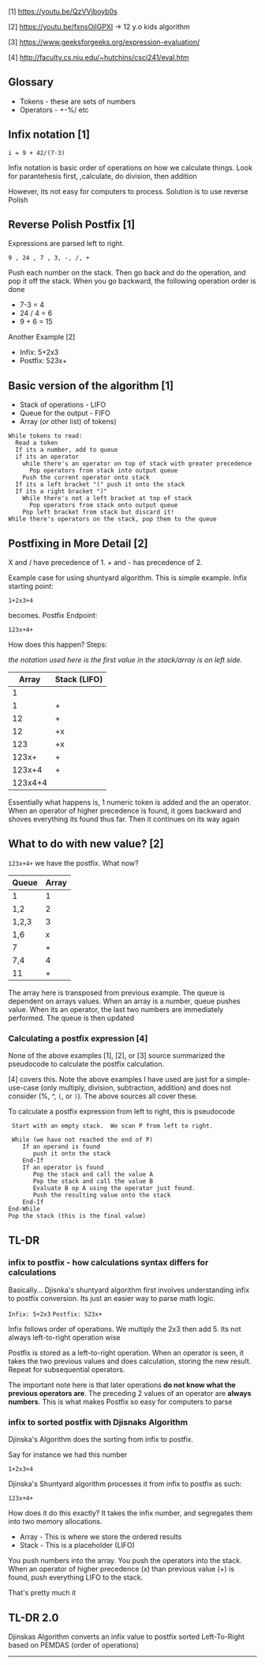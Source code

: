 [1] https://youtu.be/QzVVjboyb0s

[2] https://youtu.be/fxnsOiIGPXI → 12 y.o kids algorithm

[3] https://www.geeksforgeeks.org/expression-evaluation/

[4] http://faculty.cs.niu.edu/~hutchins/csci241/eval.htm


## Glossary

- Tokens - these are sets of numbers
- Operators - +-%/ etc

## Infix notation [1]

`i = 9 + 42/(7-3)`

Infix notation is basic order of operations on how we calculate things. Look for parantehesis first, ,calculate, do division, then addition

However, its not easy for computers to process. Solution is to use reverse Polish

## Reverse Polish Postfix [1]

Expressions are parsed left to right.

`9 , 24 , 7 , 3, -, /, +`

Push each number on the stack. Then go back and do the operation, and pop it off the stack. When you go backward, the following 
operation order is done

- 7-3 = 4
- 24 / 4 = 6
- 9 + 6 = 15

Another Example [2]

- Infix: 5+2x3
- Postfix: 523x+

## Basic version of the algorithm [1]

- Stack of operations - LIFO
- Queue for the output - FIFO
- Array (or other list) of tokens)

```
While tokens to read:
  Read a token
  If its a number, add to queue
  if its an operator
    while there's an operator on top of stack with greater precedence
      Pop operators from stack into output queue
    Push the current operator onto stack
  If its a left bracket "(" push it onto the stack
  If its a right bracket ")"
    While there's not a left bracket at top of stack
      Pop operators from stack onto output queue
    Pop left bracket from stack but discard it!
While there's operators on the stack, pop them to the queue
```

## Postfixing in More Detail [2]

X and / have precedence of 1.  + and - has precedence of 2.

Example case for using shuntyard algorithm. This is simple example. Infix starting point:

`1+2x3+4`

becomes. Postfix Endpoint:

`123x+4+` 

How does this happen? Steps:

*the notation used here is the first value in the stack/array is on left side.*

| Array       | Stack (LIFO)  |
|---------|----|
| 1       |    |
| 1       | +  |
| 12      | +  |
| 12      | +x |
| 123     | +x |
| 123x+   | +  |
| 123x+4  | +  |
| 123x4+4 |    |

Essentially what happens is, 1 numeric token is added and the an operator. When an operator of higher precedence is found, it goes backward and shoves everything its found thus far. Then it continues on its way again

## What to do with new value? [2]

`123x+4+` we have the postfix. What now?

| Queue | Array |
|-------|-------|
| 1     | 1     |
| 1,2   | 2     |
| 1,2,3 | 3     |
| 1,6   | x     |
| 7     | +     |
| 7,4   | 4     |
| 11    | +     |

The array here is transposed from previous example. The queue is dependent on arrays values. When an array is a number, queue pushes value. When its an operator, the last two numbers are immediately performed. The queue is then updated

### Calculating a postfix expression [4]

None of the above examples [1], [2], or [3] source summarized the pseudocode to calculate the postfix calculation.

[4] covers this. Note the above examples I have used are just for a simple-use-case (only multiply, division, subtraction, addition) and does not consider (%, ^, `(`, or `)`). The above sources all cover these.

To calculate a postfix expression from left to right, this is pseudocode

```
 Start with an empty stack.  We scan P from left to right.

 While (we have not reached the end of P)
    If an operand is found
       push it onto the stack
    End-If
    If an operator is found
       Pop the stack and call the value A
       Pop the stack and call the value B
       Evaluate B op A using the operator just found.
       Push the resulting value onto the stack
    End-If
End-While
Pop the stack (this is the final value)
```

## TL-DR

### infix to postfix - how calculations syntax differs for calculations

Basically... Djisnka's shuntyard algorithm first involves understanding infix to postfix conversion. Its just an easier way to parse math logic. 

`Infix: 5+2x3`
`Postfix: 523x+`

Infix follows order of operations. We multiply the 2x3 then add 5. Its not always left-to-right operation wise

Postfix is stored as a left-to-right operation. When an operator is seen, it takes the two previous values and does calculation, storing the new result. Repeat for subsequential operators. 

The important note here is that later operations **do not know what the previous operators are**. The preceding 2 values of an operator are **always numbers**. This is what makes Postfix so easy for computers to parse

### infix to sorted postfix with Djisnaks Algorithm

Djinska's Algorithm does the sorting from infix to postfix.

Say for instance we had this number

`1+2x3+4`

Djinska's Shuntyard algorithm processes it from infix to postfix as such:

`123x+4+`

How does it do this exactly? It takes the infix number, and segregates them into two memory allocations.

- Array - This is where we store the ordered results
- Stack - This is a placeholder (LIFO)

You push numbers into the array. You push the operators into the stack. When an operator of higher precedence (x) than previous value (+) is found, push everything LIFO to the stack. 

That's pretty much it

## TL-DR 2.0

Djinskas Algorithm converts an infix value to postfix sorted Left-To-Right based on PEMDAS (order of operations)

----------------------------------


